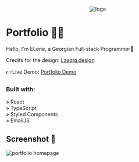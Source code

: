 <p align="center">
  <img src="" alt="logo" />
</p>

# Portfolio 👩‍💻

Hello, I'm ELene, a Georgian Full-stack Programmer👋

Credits for the design: [Laaqiq.design](https://www.figma.com/community/file/1063415783897538948)

👉Live Demo: [Portfolio Demo](https://elene.pages.dev/)

### Built with:

&raquo; React <br>
&raquo; TypeScript <br>
&raquo; Styled Components <br>
&raquo; EmailJS <br>

## Screenshot 📸

![portfolio homepage](https://github.com/EleneQ/Hekto---eCommerce-Store/assets/126418804/90d76468-d2a8-4e23-9fdb-f749aa61e8e5)
